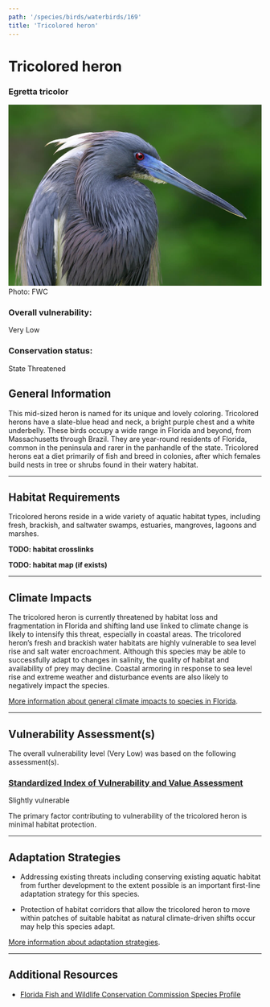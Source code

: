 ```yaml
---
path: '/species/birds/waterbirds/169'
title: 'Tricolored heron'
---
```


# Tricolored heron

### Egretta tricolor

<div id="TopSection">

<div class="header-photo"><img src="169.jpg" alt="Photo for Tricolored heron"/>
<figcaption>Photo: FWC</figcaption></div>

<div>

### Overall vulnerability:

<div class="vulnerability vulnerability-not">Very Low</div>

### Conservation status:

State Threatened

</div>
</div>

## General Information

This mid-sized heron is named for its unique and lovely coloring.  Tricolored herons have a slate-blue head and neck, a bright purple chest and a white underbelly.  These birds occupy a wide range in Florida and beyond, from Massachusetts through Brazil.  They are year-round residents of Florida, common in the peninsula and rarer in the panhandle of the state.  Tricolored herons eat a diet primarily of fish and breed in colonies, after which females build nests in tree or shrubs found in their watery habitat.

<hr />

## Habitat Requirements



Tricolored herons reside in a wide variety of aquatic habitat types, including fresh, brackish, and saltwater swamps, estuaries, mangroves, lagoons and marshes.

**TODO: habitat crosslinks**

**TODO: habitat map (if exists)**

<hr />

## Climate Impacts

The tricolored heron is currently threatened by habitat loss and fragmentation in Florida and shifting land use linked to climate change is likely to intensify this threat, especially in coastal areas.  The tricolored heron’s fresh and brackish water habitats are highly vulnerable to sea level rise and salt water encroachment.  Although this species may be able to successfully adapt to changes in salinity, the quality of habitat and availability of prey may decline.  Coastal armoring in response to sea level rise and extreme weather and disturbance events are also likely to negatively impact the species.

[More information about general climate impacts to species in Florida](/impacts/species).



<hr />

## Vulnerability Assessment(s)

The overall vulnerability level (Very Low) was based on the following assessment(s).
#### 
<div class="vulnerability-header">
<h3><a href="/impacts/vulnerability/sivva/species">Standardized Index of Vulnerability and Value Assessment</a></h3>
<div class="vulnerability vulnerability-slight">Slightly vulnerable</div>
</div> 

The primary factor contributing to vulnerability of the tricolored heron is minimal habitat protection.


<hr />

## Adaptation Strategies

- Addressing existing threats including conserving existing aquatic habitat from further development to the extent possible is an important first-line adaptation strategy for this species.

- Protection of habitat corridors that allow the tricolored heron to move within patches of suitable habitat as natural climate-driven shifts occur may help this species adapt.

[More information about adaptation strategies](/strategies).

<hr />


## Additional Resources

- [Florida Fish and Wildlife Conservation Commission Species Profile](https://myfwc.com/wildlifehabitats/profiles/birds/waterbirds/tricolored-heron/)
